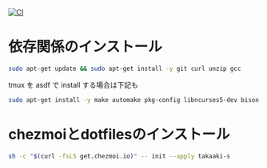 [![CI](https://github.com/takaaki-s/dotfiles/actions/workflows/check.yml/badge.svg)](https://github.com/takaaki-s/dotfiles/actions/workflows/check.yml)


# 依存関係のインストール

```sh
sudo apt-get update && sudo apt-get install -y git curl unzip gcc
```

tmux を asdf で install する場合は下記も

```sh
sudo apt-get install -y make automake pkg-config libncurses5-dev bison
```

# chezmoiとdotfilesのインストール

```sh
sh -c "$(curl -fsLS get.chezmoi.io)" -- init --apply takaaki-s
```
